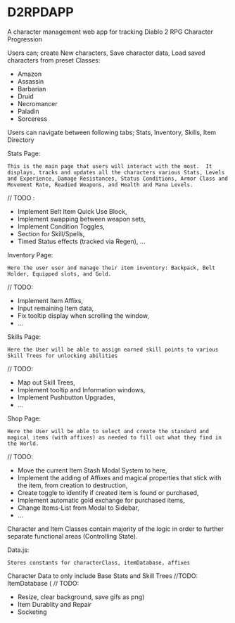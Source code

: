 # D2RPDAPP
A character management web app for tracking Diablo 2 RPG Character Progression

Users can; create New characters, Save character data, Load saved characters from preset Classes:
- Amazon
- Assassin
- Barbarian
- Druid
- Necromancer
- Paladin
- Sorceress

Users can navigate between following tabs; Stats, Inventory, Skills, Item Directory

Stats Page:

    This is the main page that users will interact with the most.  It displays, tracks and updates all the characters various Stats, Levels and Experience, Damage Resistances, Status Conditions, Armor Class and Movement Rate, Readied Weapons, and Health and Mana Levels.

// TODO : 
 - Implement Belt Item Quick Use Block, 
 - Implement swapping between weapon sets, 
 - Implement Condition Toggles, 
 - Section for Skill/Spells, 
 - Timed Status effects (tracked via Regen), 
 ...

Inventory Page:

    Here the user user and manage their item inventory: Backpack, Belt Holder, Equipped slots, and Gold.

// TODO: 
 - Implement Item Affixs, 
 - Input remaining Item data, 
 - Fix tooltip display when scrolling the window, 
 - ...

Skills Page: 

    Here the User will be able to assign earned skill points to various Skill Trees for unlocking abilities

// TODO: 
 - Map out Skill Trees, 
 - Implement tooltip and Information windows, 
 - Implement Pushbutton Upgrades, 
 - ...

Shop Page:

    Here the User will be able to select and create the standard and magical items (with affixes) as needed to fill out what they find in the World.

// TODO:
 - Move the current Item Stash Modal System to here, 
 - Implement the adding of Affixes and magical properties that stick with the item, from creation to destruction,  
 - Create toggle to identify if created item is found or purchased, 
 - Implement automatic gold exchange for purchased items, 
 - Change Items-List from Modal to Sidebar, 
 - ...

Character and Item Classes contain majority of the logic in order to further separate functional areas (Controlling State).

Data.js:

    Stores constants for characterClass, itemDatabase, affixes 

Character Data to only include Base Stats and Skill Trees
//TODO: 
ItemDatabase (
// TODO: 
- Resize, clear background, save gifs as png) 
- Item Durablity and Repair
- Socketing
